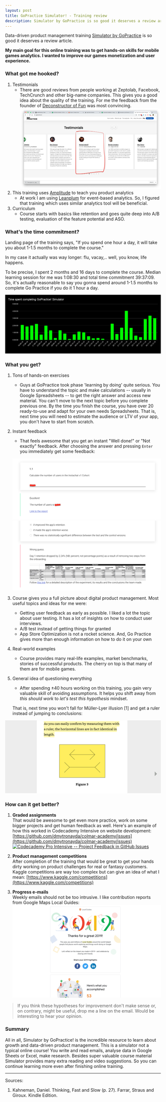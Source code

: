 ```yaml
---
layout: post
title: GoPractice Simulator! - Training review
description: Simulator by GoPractice is so good it deserves a review article.
---
```

Data-driven product management training [Simulator by GoPractice](https://gopractice.io/) is so good it deserves a review article.  

**My main goal for this online training was to get hands-on skills for mobile games analytics. I wanted to improve our games monetization and user experience.**

### What got me hooked? 
1. Testimonials 
   * There are good reviews from people working at Zeptolab, Facebook, TechCrunch and other big-name companies. This gives you a good idea about the quality of the training. 
For me  the feedback from the founder of [Deconstructor of Fun](https://www.deconstructoroffun.com/blog) was most convincing.
 ![testimonials goPractice](/assets/images/simulatorTestimonials.png)
1. This training uses [Amplitude](https://amplitude.com/) to teach you product analytics
   * At work I am using [Leanplum](https://www.leanplum.com/) for event-based analytics. So, I figured that training which uses similar analytics tool will be beneficial.
2. Curriculum
   * Course starts with basics like retention and goes quite deep into A/B testing, evaluation of the feature potential and ASO. 

 
### What's the time commitment? 
Landing page of the training says, "If you spend one hour a day, it will take you about 1-1.5 months to complete the course." 

In my case it actually was way longer: flu, vacay,.. well, you know, life happens. 

To be precise, I spent 2 months and 16 days to complete the course. Median learning session for me was 1:08:30 and total time commitment 39:37:09. So, it's actually reasonable to say you gonna spend around 1-1.5 months to complete Go Practice if you do it 1 hour a day. 

![time to complete](/assets/images/timeSpentGoPracticeSimulator.png)


### What you get? 

1. Tons of hands-on exercises 
   * Guys at GoPractice took phase 'learning by doing' quite serious. You have to understand the topic and make calculations -- usually in Google Spreadsheets -- to get the right answer and access new material. You can't move to the next topic before you complete previous one. By the time you finish the course, you have over 20 ready-to-use and adapt for your own needs Spreadsheets. That is, next time you will need to estimate the audience or LTV of your app, you don't have to start from scratch. 
2. Instant feedback 
   * That feels awesome that you get an instant "Well done!" or "Not exactly" feedback. After choosing the answer and pressing `Enter` you immediately get some feedback:  

   ![instant feedback](/assets/images/instantFeedback.png)
   ![instant feedback](/assets/images/instantFeedbackWrong.png)
3. Course gives you a full picture about digital product management. Most useful topics and ideas for me were: 
   * Getting user feedback as early as possible. 
   I liked a lot the topic about user testing. It has a lot of insights on how to conduct user interviews. 
   * A/B test instead of getting things for granted
   * App Store Optimization is not a rocket science. And, Go Practice gives more than enough information on how to do it on your own
4. Real-world examples
   * Course provides many real-life examples, market benchmarks, stories of successful products. The cherry on top is that many of them are for mobile games. 

5. General idea of questioning everything
   * After spending ±40 hours working on this training, you gain very valuable skill of avoiding assumptions. It helps you shift away from *this should work* to *let's test this hypothesis* mindset. 
   
   That is, next time you won't fall for Müller-Lyer illusion [1] and get a ruler instead of jumping to conclusions: 

  ![illusion](/assets/images/illusionMullerLyer.png)



### How can it get better? 

1. **Graded assignments**  <br>
   That would be awesome to get even more practice, work on some bigger projects and get human feedback as well. 
Here's an example of how this worked in Codecademy Intensive on website development: [https://github.com/dmytronayda/colmar-academy/issues](https://github.com/dmytronayda/colmar-academy/issues) 
  [![Codecademy Pro Intensive -- Project Feedback in GitHub Issues](https://i.ibb.co/J3VqHYf/https-i-ytimg-com-vi-3ys-Z9-E1dk-E-maxresdefault.jpg)](https://youtu.be/3ys_Z9E1dkE "Codecademy Pro Intensive -- Project Feedback in GitHub Issues")
1. **Product management competitions** <br>
    After completion of the training that would be great to get your hands dirty working on product challenges for real or fantasy customers. Kaggle competitions are way too complex but can give an idea of what I mean: [https://www.kaggle.com/competitions](https://www.kaggle.com/competitions) 

2. **Progress e-mails** <br>
    Weekly emails should not be too intrusive. I like contribution reports from Google Maps Local Guides: 
    ![Google Local Guides](/assets/images/imageGoogleLocalGuides.png)
    

> If you think these hypotheses for improvement don't make sense or, on contrary, might be useful, drop me a line on the email. Would be interesting to hear your opinion. 

### Summary
All in all, Simulator by GoPractice! is the incredible resource to learn about growth and data-driven product management. This is a simulator not a typical online course! You write and read emails,  analyse data in Google Sheets or Excel, make research. Besides super valuable course material Simulator provides many extra reading and video suggestions. So you can continue learning more even after finishing online training.  


--------------------
Sources: 

1. Kahneman, Daniel. Thinking, Fast and Slow (p. 27). Farrar, Straus and Giroux. Kindle Edition. 